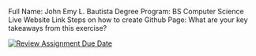 Full Name: John Emy L. Bautista
Degree Program: BS Computer Science
Live Website Link
Steps on how to create Github Page:
What are your key takeaways from this exercise?



[![Review Assignment Due Date](https://classroom.github.com/assets/deadline-readme-button-22041afd0340ce965d47ae6ef1cefeee28c7c493a6346c4f15d667ab976d596c.svg)](https://classroom.github.com/a/VhAR7jGx)
